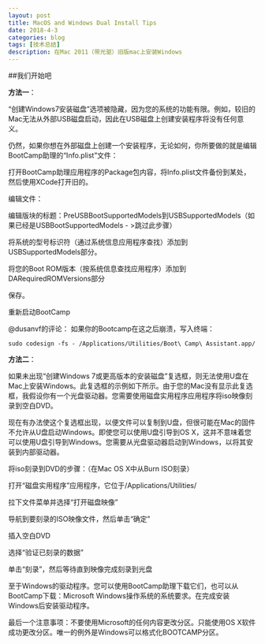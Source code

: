 ```yaml
---
layout: post
title: MacOS and Windows Dual Install Tips
date: 2018-4-3
categories: blog
tags: [技术总结]
description: 在Mac 2011（带光驱）旧版mac上安装Windows
---
```


##我们开始吧

**方法一**：

“创建Windows7安装磁盘”选项被隐藏，因为您的系统的功能有限。例如，较旧的Mac无法从外部USB磁盘启动，因此在USB磁盘上创建安装程序将没有任何意义。

仍然，如果你想在外部磁盘上创建一个安装程序，无论如何，你所要做的就是编辑BootCamp助理的“Info.plist”文件：

打开BootCamp助理应用程序的Package包内容，将Info.plist文件备份到某处，然后使用XCode打开旧的。

编辑文件：

编辑版块的标题：PreUSBBootSupportedModels到USBSupportedModels（如果已经是USBBootSupportedModels - >跳过此步骤）

将系统的型号标识符（通过系统信息应用程序查找）添加到USBSupportedModels部分。

将您的Boot ROM版本（按系统信息查找应用程序）添加到DARequiredROMVersions部分

保存。

重新启动BootCamp

@dusanvf的评论：
如果你的Bootcamp在这之后崩溃，写入终端：

```sudo codesign -fs - /Applications/Utilities/Boot\ Camp\ Assistant.app/```
 
**方法二**：

如果未出现“创建Windows 7或更高版本的安装磁盘”复选框，则无法使用U盘在Mac上安装Windows。此复选框的示例如下所示。由于您的Mac没有显示此复选框，我假设你有一个光盘驱动器。您需要使用磁盘实用程序应用程序将iso映像刻录到空白DVD。

现在有办法使这个复选框出现，以便文件可以复制到U盘，但很可能在Mac的固件不允许从U盘启动Windows。即使您可以使用U盘引导到OS X，这并不意味着您可以使用U盘引导到Windows。您需要从光盘驱动器启动到Windows，以将其安装到内部驱动器。

将iso刻录到DVD的步骤：（在Mac OS X中从Burn ISO刻录）

打开“磁盘实用程序”应用程序，它位于/Applications/Utilities/

拉下文件菜单并选择“打开磁盘映像”

导航到要刻录的ISO映像文件，然后单击“确定”

插入空白DVD

选择“验证已刻录的数据”

单击“刻录”，然后等待直到映像完成刻录到光盘

至于Windows的驱动程序。您可以使用BootCamp助理下载它们，也可以从BootCamp下载：Microsoft Windows操作系统的系统要求。在完成安装Windows后安装驱动程序。

最后一个注意事项：不要使用Microsoft的任何内容更改分区。只能使用OS X软件成功更改分区。唯一的例外是Windows可以格式化BOOTCAMP分区。